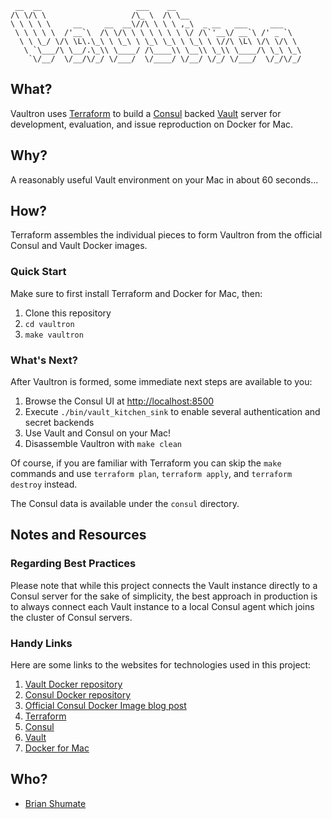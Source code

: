 
     __  __                     ___    __
    /\ \/\ \                   /\_ \  /\ \__
    \ \ \ \ \     __     __  __\//\ \ \ \ ,_\  _ __   ___     ___
     \ \ \ \ \  /'__`\  /\ \/\ \ \ \ \ \ \ \/ /\`'__\/ __`\ /' _ `\
      \ \ \_/ \/\ \L\.\_\ \ \_\ \ \_\ \_\ \ \_\ \ \//\ \L\ \/\ \/\ \
       \ `\___/\ \__/.\_\\ \____/ /\____\\ \__\\ \_\\ \____/\ \_\ \_\
        `\/__/  \/__/\/_/ \/___/  \/____/ \/__/ \/_/ \/___/  \/_/\/_/


## What?

Vaultron uses [Terraform](https://www.terraform.io/) to build a
[Consul](https://www.consul.io/) backed [Vault](https://www.vaultproject.io/)
server for development, evaluation, and issue reproduction on Docker for Mac.

## Why?

A reasonably useful Vault environment on your Mac in about 60 seconds...

## How?

Terraform assembles the individual pieces to form Vaultron from the official
Consul and Vault Docker images.

### Quick Start

Make sure to first install Terraform and Docker for Mac, then:

1. Clone this repository
2. `cd vaultron`
3. `make vaultron`

### What's Next?

After Vaultron is formed, some immediate next steps are available to you:

1. Browse the Consul UI at [http://localhost:8500](http://localhost:8500)
2. Execute `./bin/vault_kitchen_sink` to enable several authentication and
   secret backends
3. Use Vault and Consul on your Mac!
4. Disassemble Vaultron with `make clean`

Of course, if you are familiar with Terraform you can skip the `make` commands
and use `terraform plan`, `terraform apply`, and `terraform destroy` instead.

The Consul data is available under the `consul` directory.

## Notes and Resources

### Regarding Best Practices

Please note that while this project connects the Vault instance directly to
a Consul server for the sake of simplicity, the best approach in production
is to always connect each Vault instance to a local Consul agent which joins
the cluster of Consul servers.

### Handy Links

Here are some links to the websites for technologies used in this project:

1. [Vault Docker repository](https://hub.docker.com/_/vault/)
3. [Consul Docker repository](https://hub.docker.com/_/consul/)
3. [Official Consul Docker Image blog post](https://www.hashicorp.com/blog/official-consul-docker-image/)
4. [Terraform](https://www.terraform.io/)
5. [Consul](https://www.consul.io/)
6. [Vault](https://www.vaultproject.io/)
7. [Docker for Mac](https://www.docker.com/docker-mac)

## Who?

- [Brian Shumate](http://brianshumate.com/)
